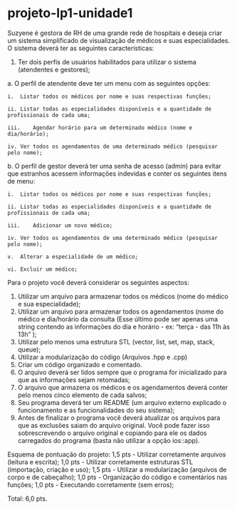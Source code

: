 # projeto-lp1-unidade1
 
Suzyene é gestora de RH de uma grande rede de hospitais e deseja criar um sistema simplificado de visualização de médicos e suas especialidades.  O sistema deverá ter as seguintes características:

1.	Ter dois perfis de usuários habilitados para utilizar o sistema (atendentes e  gestores);

a.	O perfil de atendente deve ter um menu com as seguintes opções:
    
    i.	Listar todos os médicos por nome e suas respectivas funções;

    ii.	Listar todas as especialidades disponíveis e a quantidade de profissionais de cada uma;

    iii.	Agendar horário para um determinado médico (nome e dia/horário);

    iv.	Ver todos os agendamentos de uma determinado médico (pesquisar pelo nome);
  
b.	O perfil de gestor deverá ter uma senha de acesso (admin) para evitar que estranhos acessem informações indevidas e conter os seguintes itens de menu:
    
    i.	Listar todos os médicos por nome e suas respectivas funções;

    ii.	Listar todas as especialidades disponíveis e a quantidade de profissionais de cada uma;

    iii.	Adicionar um novo médico;

    iv.	Ver todos os agendamentos de uma determinado médico (pesquisar pelo nome);

    v.	Alterar a especialidade de um médico;

    vi.	Excluir um médico;

Para o projeto você deverá considerar os seguintes aspectos:
1.	Utilizar um arquivo para armazenar todos os médicos (nome do médico e sua especialidade);
2.	Utilizar um arquivo para armazenar todos os agendamentos (nome do médico e dia/horário da consulta (Esse último pode ser apenas uma string contendo as informações do dia e horário - ex: “terça - das 11h às 13h” );
3.	Utilizar pelo menos uma estrutura STL (vector, list, set, map, stack, queue);
4.	Utilizar a modularização do código (Arquivos .hpp e .cpp)
5.	Criar um código organizado e comentado.
6.	O arquivo deverá ser lidos sempre que o programa for inicializado para que as informações sejam retomadas;
7.	O arquivo que armazena os médicos e os agendamentos deverá conter pelo menos cinco elemento de cada salvos;
8.	Seu programa deverá ter um README (um arquivo externo explicado o funcionamento e as funcionalidades do seu sistema);
9.	Antes de finalizar o programa você deverá atualizar os arquivos para que as exclusões saiam do arquivo original. Você pode fazer isso sobrescrevendo o arquivo original e copiando para ele os dados carregados do programa (basta não utilizar a opção ios::app).

Esquema de pontuação do projeto:
1,5 pts - Utilizar corretamente arquivos (leitura e escrita);
1,0 pts - Utilizar corretamente estruturas STL (importação, criação e uso);
1,5 pts - Utilizar a modularização  (arquivos de corpo e de cabeçalho);
1,0 pts - Organização do código e comentários nas funções;
1,0 pts - Executando corretamente  (sem erros);

Total: 6,0 pts.
